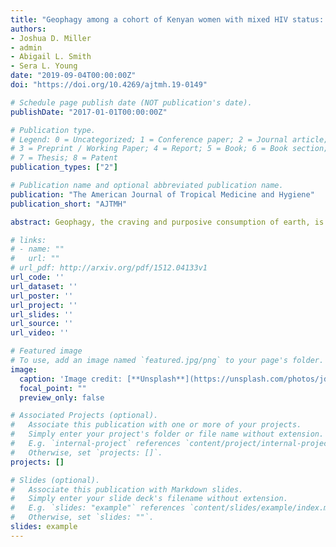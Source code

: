 ```yaml
---
title: "Geophagy among a cohort of Kenyan women with mixed HIV status: a longitudinal analysis"
authors: 
- Joshua D. Miller
- admin
- Abigail L. Smith
- Sera L. Young
date: "2019-09-04T00:00:00Z"
doi: "https://doi.org/10.4269/ajtmh.19-0149"

# Schedule page publish date (NOT publication's date).
publishDate: "2017-01-01T00:00:00Z"

# Publication type.
# Legend: 0 = Uncategorized; 1 = Conference paper; 2 = Journal article;
# 3 = Preprint / Working Paper; 4 = Report; 5 = Book; 6 = Book section;
# 7 = Thesis; 8 = Patent
publication_types: ["2"]

# Publication name and optional abbreviated publication name.
publication: "The American Journal of Tropical Medicine and Hygiene"
publication_short: "AJTMH"

abstract: Geophagy, the craving and purposive consumption of earth, is commonly reported during pregnancy. To date, most studies of geophagy have been cross-sectional and have not assessed its relationship with HIV infection. Therefore, to concurrently examine proposed etiologies of geophagy, a cohort of 371 women with mixed HIV status from Nyanza region, Kenya were recruited in late pregnancy and interviewed about pica at nine time points, through 21 months postpartum. Nutritional status (hemoglobin concentration and food insecurity), physical health (HIV infection and gastrointestinal distress), and psychosocial health (depression and perceived stress) were also repeatedly assessed. Prevalence of geophagy was greatest during pregnancy and decreased significantly postpartum. In a two-level hierarchical linear model, a one-unit increase in average hemoglobin (g/dL) was associated with a 35% decrease in the odds of geophagy. The adjusted odds ratios (CI) of geophagy were 3.98 (2.99, 5.29), 2.54 (1.13, 5.69), and 1.68 (1.15, 2.44) times higher if a woman was pregnant, reported diarrhea in the prior 24 hours, or was HIV positive, respectively. The adjusted odds ratio of geophagy was 1.61 (1.06, 2.45) times higher if a woman reported geophagy during childhood. Our results lend greatest plausibility to the protection hypothesis (i.e., that geophagy occurs in response to compromised immunity and/or infection). Given the high prevalence of geophagy, clinicians should regularly screen for the behavior and measure inflammatory biomarkers before treating geophagy with iron supplements, which can exacerbate some infections.

# links:
# - name: ""
#   url: ""
# url_pdf: http://arxiv.org/pdf/1512.04133v1
url_code: ''
url_dataset: ''
url_poster: ''
url_project: ''
url_slides: ''
url_source: ''
url_video: ''

# Featured image
# To use, add an image named `featured.jpg/png` to your page's folder. 
image:
  caption: 'Image credit: [**Unsplash**](https://unsplash.com/photos/jdD8gXaTZsc)'
  focal_point: ""
  preview_only: false

# Associated Projects (optional).
#   Associate this publication with one or more of your projects.
#   Simply enter your project's folder or file name without extension.
#   E.g. `internal-project` references `content/project/internal-project/index.md`.
#   Otherwise, set `projects: []`.
projects: []

# Slides (optional).
#   Associate this publication with Markdown slides.
#   Simply enter your slide deck's filename without extension.
#   E.g. `slides: "example"` references `content/slides/example/index.md`.
#   Otherwise, set `slides: ""`.
slides: example
---
```

